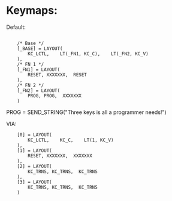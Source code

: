 # Keymaps: 


Default:  
```

    /* Base */
    [_BASE] = LAYOUT(
        KC_LCTL,    LT(_FN1, KC_C),    LT(_FN2, KC_V)
    ),
    /* FN 1 */
    [_FN1] = LAYOUT(
        RESET, XXXXXXX,  RESET
    ),
    /* FN 2 */
    [_FN2] = LAYOUT(
        PROG, PROG,  XXXXXXX
    )
```

PROG = SEND_STRING("Three keys is all a programmer needs!")  


VIA:   
```
    [0] = LAYOUT(
        KC_LCTL,    KC_C,    LT(1, KC_V)
    ),
    [1] = LAYOUT(
        RESET, XXXXXXX,  XXXXXXX
    ),
    [2] = LAYOUT(
        KC_TRNS, KC_TRNS,  KC_TRNS
    ),
    [3] = LAYOUT(
        KC_TRNS, KC_TRNS,  KC_TRNS
    )

```
